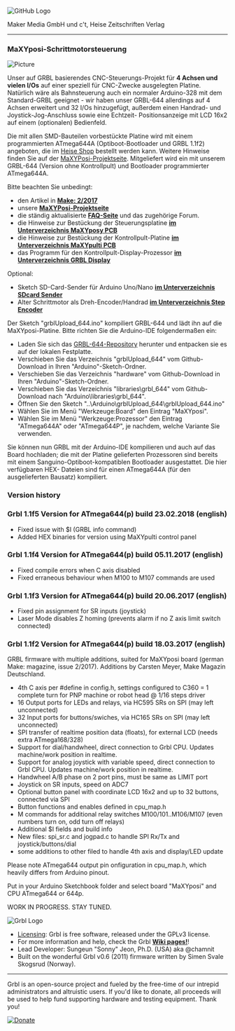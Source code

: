 ![GitHub Logo](http://www.heise.de/make/icons/make_logo.png)

Maker Media GmbH und c't, Heise Zeitschriften Verlag

***

### MaXYposi-Schrittmotorsteuerung 


![Picture](https://github.com/heise/MaXYposi_Grbl_644/blob/master/maxyposi_pcb/platine_ausschnitt.JPG)

Unser auf GRBL basierendes CNC-Steuerungs-Projekt für **4 Achsen und vielen 
I/Os** auf einer speziell für CNC-Zwecke ausgelegten Platine. Natürlich wäre als 
Bahnsteuerung auch ein normaler Arduino-328 mit dem Standard-GRBL geeignet - wir 
haben unser GRBL-644 allerdings auf 4 Achsen erweitert und 32 I/Os hinzugefügt, 
außerdem einen Handrad- und Joystick-Jog-Anschluss sowie eine Echtzeit-
Positionsanzeige mit LCD 16x2 auf einem (optionalen) Bedienfeld. 

Die mit allen SMD-Bauteilen vorbestückte Platine wird mit einem programmierten 
ATmega644A (Optiboot-Bootloader und GRBL 1.1f2) angeboten, die 
im [Heise Shop](https://shop.heise.de/sonstiges/make-projekte/maxyposi) bestellt werden kann. Weitere Hinweise
finden Sie auf der [MaXYPosi-Projektseite](http://www.make-magazin.de/maxyposi). 
Mitgeliefert wird ein mit unserem GRBL-644 (Version ohne Kontrollpult) und Bootloader programmierter 
ATmega644A.

Bitte beachten Sie unbedingt: 

* den Artikel in **[Make: 2/2017](https://shop.heise.de/katalog/make-2-2017)**
* unsere **[MaXYPosi-Projektseite](http://www.make-magazin.de/maxyposi)**
* die ständig aktualisierte **[FAQ-Seite](https://heise.de/-3676050)** und das zugehörige Forum.
* die Hinweise zur Bestückung der Steuerungsplatine **[im Unterverzeichnis MaXYposy PCB](https://github.com/heise/MaXYposi_Grbl_644/tree/master/maxyposi_pcb)**
* die Hinweise zur Bestückung der Kontrollpult-Platine **[im Unterverzeichnis MaXYpulti PCB](https://github.com/heise/MaXYposi_Grbl_644/tree/master/maxypulti_pcb)**
* das Programm für den Kontrollpult-Display-Prozessor **[im Unterverzeichnis GRBL Display](https://github.com/heise/MaXYposi_Grbl_644/tree/master/grbl_display)**

Optional:

* Sketch SD-Card-Sender für Arduino Uno/Nano **[im Unterverzeichnis SDcard Sender](https://github.com/heise/MaXYposi_Grbl_644/tree/master/sdcard_sender)**
* Alter Schrittmotor als Dreh-Encoder/Handrad **[im Unterverzeichnis Step Encoder](https://github.com/heise/MaXYposi_Grbl_644/tree/master/step_encoder)**


Der Sketch "grblUpload_644.ino" kompiliert GRBL-644 und lädt ihn auf die MaXYposi-Platine. Bitte 
richten Sie die Arduino-IDE folgendermaßen ein:

* Laden Sie sich das [GRBL-644-Repository](https://github.com/heise/MaXYposi_Grbl_644/archive/master.zip) herunter und entpacken sie es auf der lokalen Festplatte.
* Verschieben Sie das Verzeichnis "grblUpload_644" vom Github-Download in Ihren "Arduino"-Sketch-Ordner.
* Verschieben Sie das Verzeichnis "hardware" vom Github-Download in Ihren "Arduino"-Sketch-Ordner.
* Verschieben Sie das Verzeichnis "libraries\grbl_644" vom Github-Download nach "Arduino\libraries\grbl_644".
* Öffnen Sie den Sketch "..\Arduino\grblUpload_644\grblUpload_644.ino"
* Wählen Sie im Menü "Werkzeuge:Board" den Eintrag "MaXYposi".
* Wählen Sie im Menü "Werkzeuge:Prozessor" den Eintrag "ATmega644A" oder "ATmega644P", je nachdem, welche Variante Sie verwenden.

Sie können nun GRBL mit der Arduino-IDE kompilieren und auch auf das Board 
hochladen; die mit der Platine gelieferten Prozessoren sind bereits mit einem 
Sanguino-Optiboot-kompatiblen Bootloader ausgestattet. Die hier verfügbaren HEX-
Dateien sind für einen ATmega644A (für den ausgelieferten Bausatz) kompiliert.

### Version history

### Grbl 1.1f5 Version for ATmega644(p) build 23.02.2018 (english)

 * Fixed issue with $I (GRBL info command)
 * Added HEX binaries for version using MaXYpulti control panel

### Grbl 1.1f4 Version for ATmega644(p) build 05.11.2017 (english)

 * Fixed compile errors when C axis disabled
 * Fixed erraneous behaviour when M100 to M107 commands are used
 
### Grbl 1.1f3 Version for ATmega644(p) build 20.06.2017 (english)

 * Fixed pin assignment for SR inputs (joystick)
 * Laser Mode disables Z homing (prevents alarm if no Z axis limit switch connected)

### Grbl 1.1f2 Version for ATmega644(p) build 18.03.2017 (english)

GRBL firmware with multiple additions, suited for MaXYposi board (german Make: magazine, issue 2/2017). Additions by Carsten Meyer, Make Magazin Deutschland.

* 4th C axis per #define in config.h, settings configured to C360 = 1 complete turn for PNP machine or robot head @ 1/16 steps driver
* 16 Output ports for LEDs and relays, via HC595 SRs on SPI (may left unconnected)
* 32 Input ports for buttons/swiches, via HC165 SRs on SPI (may left unconnected)
* SPI transfer of realtime position data (floats), for external LCD (needs extra ATmega168/328)
* Support for dial/handwheel, direct connection to Grbl CPU. Updates machine/work position in realtime.
* Support for analog joystick with variable speed, direct connection to Grbl CPU. Updates machine/work position in realtime.
* Handwheel A/B phase on 2 port pins, must be same as LIMIT port
* Joystick on SR inputs, speed on ADC7
* Optional button panel with coordinate LCD 16x2 and up to 32 buttons, connected via SPI
* Button functions and enables defined in cpu_map.h
* M commands for additional relay switches M100/101..M106/M107 (even numbers turn on, odd turn off relays)
* Additional $I fields and build info
* New files: spi_sr.c and jogpad.c to handle SPI Rx/Tx and joystick/buttons/dial
* some additions to other filed to handle 4th axis and display/LED update

Please note ATmega644 output pin onfiguration in cpu_map.h, which heavily differs from Arduino pinout.

Put in your Arduino Sketchbook folder and select board "MaXYposi" and CPU ATmega644 or 644p.

WORK IN PROGRESS. STAY TUNED.

![Grbl Logo](https://github.com/gnea/gnea-Media/blob/master/Grbl%20Logo/Grbl%20Logo%20250px.png?raw=true)

* [Licensing](https://github.com/gnea/grbl/wiki/Licensing): Grbl is free software, released under the GPLv3 license.
* For more information and help, check the Grbl **[Wiki pages!](https://github.com/gnea/grbl/wiki)**!
* Lead Developer: Sungeun "Sonny" Jeon, Ph.D. (USA) aka @chamnit
* Built on the wonderful Grbl v0.6 (2011) firmware written by Simen Svale Skogsrud (Norway).

-------------
Grbl is an open-source project and fueled by the free-time of our intrepid administrators and altruistic users. If you'd like to donate, all proceeds will be used to help fund supporting hardware and testing equipment. Thank you!

[![Donate](https://www.paypalobjects.com/en_US/i/btn/btn_donate_LG.gif)](https://www.paypal.com/cgi-bin/webscr?cmd=_s-xclick&hosted_button_id=CUGXJHXA36BYW)
